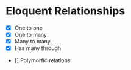 # Eloquent Relationships

- [x] One to one
- [x] One to many
- [x] Many to many
- [x] Has many through
- [] Polymorfic relations
